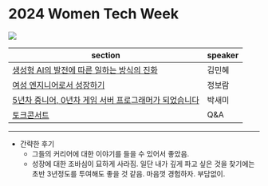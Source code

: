 # 2024 Women Tech Week

![](https://i.imgur.com/pLrIhgd.jpeg)

| section                                        | speaker |
| ---------------------------------------------- | ------- |
| [생성형 AI의 발전에 따른 일하는 방식의 진화](section1.md)       | 김민혜     |
| [여성 엔지니어로서 성장하기](section2.md)                  | 정보람     |
| [5년차 중니어, 0년차 게임 서버 프로그래머가 되었습니다](section3.md) | 박새미     |
| [토크콘서트](section4.md)                           | Q&A     |

---
- 간략한 후기
	- 그들의 커리어에 대한 이야기를 들을 수 있어서 좋았음.
	- 성장에 대한 조바심이 묘하게 사라짐. 일단 내가 깊게 파고 싶은 것을 찾기에는 초반 3년정도를 투여해도 좋을 것 같음. 마음껏 경험하자. 부담없이.
